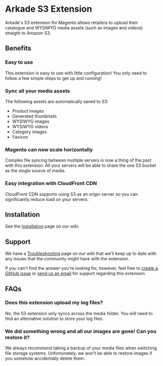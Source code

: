 Arkade S3 Extension
===================

Arkade's S3 extension for Magento allows retailers to upload their catalogue and WYSIWYG media assets (such as images and videos) straight to Amazon S3.

Benefits
--------

### Easy to use

This extension is easy to use with little configuration! You only need to follow a few simple steps to get up and running!

### Sync all your media assets

The following assets are automatically saved to S3:

* Product images
* Generated thumbnails
* WYSIWYG images
* WYSIWYG videos
* Category images
* Favicon

### Magento can now scale horizontally

Complex file syncing between multiple servers is now a thing of the past with this extension. All your servers will be able to share the one S3 bucket as the single source of media.

### Easy integration with CloudFront CDN

CloudFront CDN supports using S3 as an origin server so you can significantly reduce load on your servers.

Installation
------------

See the [Installation](https://github.com/arkadedigital/magento-s3/wiki/Installation) page on our wiki.

Support
-------

We have a [Troubleshooting](https://github.com/arkadedigital/magento-s3/wiki/Troubleshooting) page on our wiki that we'll keep up to date with any issues that the community might have with the extension.

If you can't find the answer you're looking for, however, feel free to [create a GitHub issue](https://github.com/arkadedigital/magento-s3/issues/new) or [send us an email](mailto:support@arkade.com.au) for support regarding this extension.

FAQs
----

### Does this extension upload my log files?

No, the S3 extension only syncs across the media folder. You will need to find an alternative solution to store your log files.

### We did something wrong and all our images are gone! Can you restore it?

We always recommend taking a backup of your media files when switching file storage systems. Unfortunately, we won’t be able to restore images if you somehow accidentally delete them.

